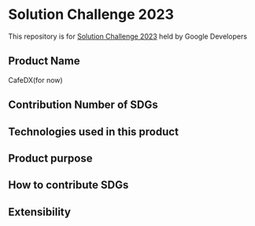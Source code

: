 # Solution Challenge 2023
This repository is for [Solution Challenge 2023](https://developers.google.com/community/gdsc-solution-challenge?hl=ja) held by Google Developers

## Product Name
CafeDX(for now)

## Contribution Number of SDGs

## Technologies used in this product

## Product purpose

## How to contribute SDGs

## Extensibility